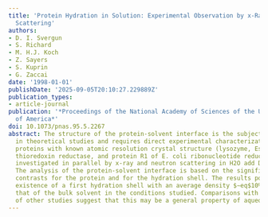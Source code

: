 ```yaml
---
title: 'Protein Hydration in Solution: Experimental Observation by x-Ray and Neutron
  Scattering'
authors:
- D. I. Svergun
- S. Richard
- M. H.J. Koch
- Z. Sayers
- S. Kuprin
- G. Zaccai
date: '1998-01-01'
publishDate: '2025-09-05T20:10:27.229889Z'
publication_types:
- article-journal
publication: '*Proceedings of the National Academy of Sciences of the United States
  of America*'
doi: 10.1073/pnas.95.5.2267
abstract: The structure of the protein-solvent interface is the subject of controversy
  in theoretical studies and requires direct experimental characterization. Three
  proteins with known atomic resolution crystal structure (lysozyme, Escherichia coli
  thioredoxin reductase, and protein R1 of E. coli ribonucleotide reductase) were
  investigated in parallel by x-ray and neutron scattering in H2O add D2O solutions.
  The analysis of the protein-solvent interface is based on the significantly different
  contrasts for the protein and for the hydration shell. The results point to the
  existence of a first hydration shell with an average density $∼eq$10% larger than
  that of the bulk solvent in the conditions studied. Comparisons with the results
  of other studies suggest that this may be a general property of aqueous interfaces.
---
```

